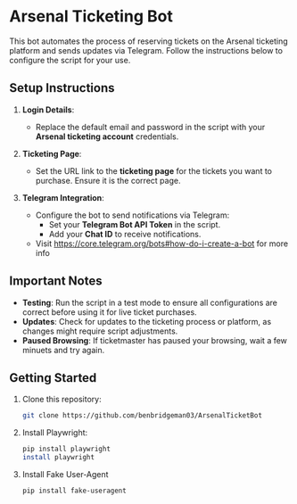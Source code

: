 # Arsenal Ticketing Bot

This bot automates the process of reserving tickets on the Arsenal ticketing platform and sends updates via Telegram. Follow the instructions below to configure the script for your use.

## Setup Instructions

1. **Login Details**:
   - Replace the default email and password in the script with your **Arsenal ticketing account** credentials.
   
2. **Ticketing Page**:
   - Set the URL link to the **ticketing page** for the tickets you want to purchase. Ensure it is the correct page.

3. **Telegram Integration**:
   - Configure the bot to send notifications via Telegram:
     - Set your **Telegram Bot API Token** in the script.
     - Add your **Chat ID** to receive notifications.
   - Visit https://core.telegram.org/bots#how-do-i-create-a-bot for more info

## Important Notes

- **Testing**: Run the script in a test mode to ensure all configurations are correct before using it for live ticket purchases.
- **Updates**: Check for updates to the ticketing process or platform, as changes might require script adjustments.
- **Paused Browsing**: If ticketmaster has paused your browsing, wait a few minuets and try again.

## Getting Started

1. Clone this repository:
   ```bash
   git clone https://github.com/benbridgeman03/ArsenalTicketBot
   ```
2. Install Playwright:
   ```bash
   pip install playwright
   install playwright
   ```
3. Install Fake User-Agent
   ```bash
   pip install fake-useragent
   ```

